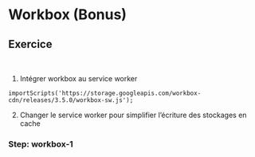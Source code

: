 <!-- .slide: class="exercice sfeir-bg-pink" -->

# Workbox (Bonus)

## Exercice

<br>

1. Intégrer workbox au service worker
```
importScripts('https://storage.googleapis.com/workbox-cdn/releases/3.5.0/workbox-sw.js');
```
2. Changer le service worker pour simplifier l’écriture des stockages en cache



### Step: workbox-1